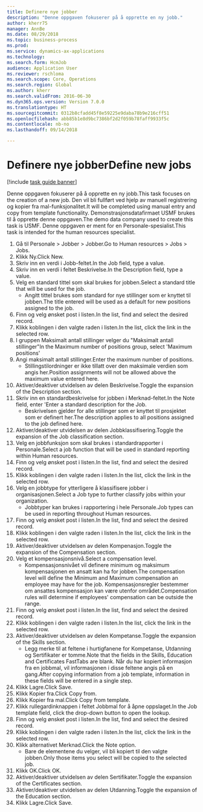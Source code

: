 ```yaml
--- 
title: Definere nye jobber
description: "Denne oppgaven fokuserer på å opprette en ny jobb."
author: kherr75
manager: AnnBe
ms.date: 08/29/2018
ms.topic: business-process
ms.prod: 
ms.service: dynamics-ax-applications
ms.technology: 
ms.search.form: HcmJob
audience: Application User
ms.reviewer: rschloma
ms.search.scope: Core, Operations
ms.search.region: Global
ms.author: kherr
ms.search.validFrom: 2016-06-30
ms.dyn365.ops.version: Version 7.0.0
ms.translationtype: HT
ms.sourcegitcommit: 0312b8cfadd45f8e59225e9daba78b9e216cff51
ms.openlocfilehash: abb85b1e8d9bc7386bf2d2f059b78faff9933f5c
ms.contentlocale: nb-no
ms.lasthandoff: 09/14/2018

---
```

# <a name="define-new-jobs"></a><span data-ttu-id="07d20-103">Definere nye jobber</span><span class="sxs-lookup"><span data-stu-id="07d20-103">Define new jobs</span></span>

[!include [task guide banner](../../includes/task-guide-banner.md)]

<span data-ttu-id="07d20-104">Denne oppgaven fokuserer på å opprette en ny jobb.</span><span class="sxs-lookup"><span data-stu-id="07d20-104">This task focuses on the creation of a new job.</span></span> <span data-ttu-id="07d20-105">Den vil bli fullført ved hjelp av manuell registrering og kopier fra mal-funksjonalitet.</span><span class="sxs-lookup"><span data-stu-id="07d20-105">It will be completed using manual entry and copy from template functionality.</span></span> <span data-ttu-id="07d20-106">Demonstrasjonsdatafirmaet USMF brukes til å opprette denne oppgaven.</span><span class="sxs-lookup"><span data-stu-id="07d20-106">The demo data company used to create this task is USMF.</span></span> <span data-ttu-id="07d20-107">Denne oppgaven er ment for en Personale-spesialist.</span><span class="sxs-lookup"><span data-stu-id="07d20-107">This task is intended for the human resources specialist.</span></span>

1. <span data-ttu-id="07d20-108">Gå til Personale > Jobber > Jobber.</span><span class="sxs-lookup"><span data-stu-id="07d20-108">Go to Human resources > Jobs > Jobs.</span></span>
2. <span data-ttu-id="07d20-109">Klikk Ny.</span><span class="sxs-lookup"><span data-stu-id="07d20-109">Click New.</span></span>
3. <span data-ttu-id="07d20-110">Skriv inn en verdi i Jobb-feltet.</span><span class="sxs-lookup"><span data-stu-id="07d20-110">In the Job field, type a value.</span></span>
4. <span data-ttu-id="07d20-111">Skriv inn en verdi i feltet Beskrivelse.</span><span class="sxs-lookup"><span data-stu-id="07d20-111">In the Description field, type a value.</span></span>
5. <span data-ttu-id="07d20-112">Velg en standard tittel som skal brukes for jobben.</span><span class="sxs-lookup"><span data-stu-id="07d20-112">Select a standard title that will be used for the job.</span></span> 
    * <span data-ttu-id="07d20-113">Angitt tittel brukes som standard for nye stillinger som er knyttet til jobben.</span><span class="sxs-lookup"><span data-stu-id="07d20-113">The title entered will be used as a default for new positions assigned to the job.</span></span>  
6. <span data-ttu-id="07d20-114">Finn og velg ønsket post i listen.</span><span class="sxs-lookup"><span data-stu-id="07d20-114">In the list, find and select the desired record.</span></span>
7. <span data-ttu-id="07d20-115">Klikk koblingen i den valgte raden i listen.</span><span class="sxs-lookup"><span data-stu-id="07d20-115">In the list, click the link in the selected row.</span></span>
8. <span data-ttu-id="07d20-116">I gruppen Maksimalt antall stillinger velger du "Maksimalt antall stillinger"</span><span class="sxs-lookup"><span data-stu-id="07d20-116">In the Maximum number of positions group, select 'Maximum positions'</span></span>
9. <span data-ttu-id="07d20-117">Angi maksimalt antall stillinger.</span><span class="sxs-lookup"><span data-stu-id="07d20-117">Enter the maximum number of positions.</span></span> 
    * <span data-ttu-id="07d20-118">Stillingstilordninger er ikke tillatt over den maksimale verdien som angis her.</span><span class="sxs-lookup"><span data-stu-id="07d20-118">Position assignments will not be allowed above the maximum value entered here.</span></span>  
10. <span data-ttu-id="07d20-119">Aktiver/deaktiver utvidelsen av delen Beskrivelse.</span><span class="sxs-lookup"><span data-stu-id="07d20-119">Toggle the expansion of the Description section.</span></span>
11. <span data-ttu-id="07d20-120">Skriv inn en standardbeskrivelse for jobben i Merknad-feltet.</span><span class="sxs-lookup"><span data-stu-id="07d20-120">In the Note field, enter 'Enter a standard description for the Job.</span></span>
    * <span data-ttu-id="07d20-121">Beskrivelsen gjelder for alle stillinger som er knyttet til prosjektet som er definert her.</span><span class="sxs-lookup"><span data-stu-id="07d20-121">The description applies to all positions assigned to the job defined here.</span></span>  
12. <span data-ttu-id="07d20-122">Aktiver/deaktiver utvidelsen av delen Jobbklassifisering.</span><span class="sxs-lookup"><span data-stu-id="07d20-122">Toggle the expansion of the Job classification section.</span></span>
13. <span data-ttu-id="07d20-123">Velg en jobbfunksjon som skal brukes i standardrapporter i Personale.</span><span class="sxs-lookup"><span data-stu-id="07d20-123">Select a job function that will be used in standard reporting within Human resources.</span></span>
14. <span data-ttu-id="07d20-124">Finn og velg ønsket post i listen.</span><span class="sxs-lookup"><span data-stu-id="07d20-124">In the list, find and select the desired record.</span></span>
15. <span data-ttu-id="07d20-125">Klikk koblingen i den valgte raden i listen.</span><span class="sxs-lookup"><span data-stu-id="07d20-125">In the list, click the link in the selected row.</span></span>
16. <span data-ttu-id="07d20-126">Velg en jobbtype for ytterligere å klassifisere jobber i organisasjonen.</span><span class="sxs-lookup"><span data-stu-id="07d20-126">Select a Job type to further classify jobs within your organization.</span></span> 
    * <span data-ttu-id="07d20-127">Jobbtyper kan brukes i rapportering i hele Personale.</span><span class="sxs-lookup"><span data-stu-id="07d20-127">Job types can be used in reporting throughout Human resources.</span></span>  
17. <span data-ttu-id="07d20-128">Finn og velg ønsket post i listen.</span><span class="sxs-lookup"><span data-stu-id="07d20-128">In the list, find and select the desired record.</span></span>
18. <span data-ttu-id="07d20-129">Klikk koblingen i den valgte raden i listen.</span><span class="sxs-lookup"><span data-stu-id="07d20-129">In the list, click the link in the selected row.</span></span>
19. <span data-ttu-id="07d20-130">Aktiver/deaktiver utvidelsen av delen Kompenasjon.</span><span class="sxs-lookup"><span data-stu-id="07d20-130">Toggle the expansion of the Compensation section.</span></span>
20. <span data-ttu-id="07d20-131">Velg et kompensasjonsnivå.</span><span class="sxs-lookup"><span data-stu-id="07d20-131">Select a compensation level.</span></span>
    * <span data-ttu-id="07d20-132">Kompensasjonsnivået vil definere minimum og maksimum kompensasjonen en ansatt kan ha for jobben.</span><span class="sxs-lookup"><span data-stu-id="07d20-132">The compensation level will define the Minimum and Maximum compensation an employee may have for the job.</span></span> <span data-ttu-id="07d20-133">Kompensasjonsregler bestemmer om ansattes kompensasjon kan være utenfor området.</span><span class="sxs-lookup"><span data-stu-id="07d20-133">Compensation rules will determine if employees' compensation can be outside the range.</span></span>  
21. <span data-ttu-id="07d20-134">Finn og velg ønsket post i listen.</span><span class="sxs-lookup"><span data-stu-id="07d20-134">In the list, find and select the desired record.</span></span>
22. <span data-ttu-id="07d20-135">Klikk koblingen i den valgte raden i listen.</span><span class="sxs-lookup"><span data-stu-id="07d20-135">In the list, click the link in the selected row.</span></span>
23. <span data-ttu-id="07d20-136">Aktiver/deaktiver utvidelsen av delen Kompetanse.</span><span class="sxs-lookup"><span data-stu-id="07d20-136">Toggle the expansion of the Skills section.</span></span>
    * <span data-ttu-id="07d20-137">Legg merke til at feltene i hurtigfanene for Kompetanse, Utdanning og Sertifikater er tomme.</span><span class="sxs-lookup"><span data-stu-id="07d20-137">Note that the fields in the Skills, Education and Certificates FastTabs are blank.</span></span> <span data-ttu-id="07d20-138">Når du har kopiert informasjon fra en jobbmal, vil informasjonen i disse feltene angis på en gang.</span><span class="sxs-lookup"><span data-stu-id="07d20-138">After copying information from a job template, information in these fields will be entered in a single step.</span></span>   
24. <span data-ttu-id="07d20-139">Klikk Lagre.</span><span class="sxs-lookup"><span data-stu-id="07d20-139">Click Save.</span></span>
25. <span data-ttu-id="07d20-140">Klikk Kopier fra.</span><span class="sxs-lookup"><span data-stu-id="07d20-140">Click Copy from.</span></span>
26. <span data-ttu-id="07d20-141">Klikk Kopier fra mal.</span><span class="sxs-lookup"><span data-stu-id="07d20-141">Click Copy from template.</span></span>
27. <span data-ttu-id="07d20-142">Klikk rullegardinknappen i feltet Jobbmal for å åpne oppslaget.</span><span class="sxs-lookup"><span data-stu-id="07d20-142">In the Job template field, click the drop-down button to open the lookup.</span></span>
28. <span data-ttu-id="07d20-143">Finn og velg ønsket post i listen.</span><span class="sxs-lookup"><span data-stu-id="07d20-143">In the list, find and select the desired record.</span></span>
29. <span data-ttu-id="07d20-144">Klikk koblingen i den valgte raden i listen.</span><span class="sxs-lookup"><span data-stu-id="07d20-144">In the list, click the link in the selected row.</span></span>
30. <span data-ttu-id="07d20-145">Klikk alternativet Merknad.</span><span class="sxs-lookup"><span data-stu-id="07d20-145">Click the Note option.</span></span>
    * <span data-ttu-id="07d20-146">Bare de elementene du velger, vil bli kopiert til den valgte jobben.</span><span class="sxs-lookup"><span data-stu-id="07d20-146">Only those items you select will be copied to the selected job.</span></span>    
31. <span data-ttu-id="07d20-147">Klikk OK.</span><span class="sxs-lookup"><span data-stu-id="07d20-147">Click OK.</span></span>
32. <span data-ttu-id="07d20-148">Aktiver/deaktiver utvidelsen av delen Sertifikater.</span><span class="sxs-lookup"><span data-stu-id="07d20-148">Toggle the expansion of the Certificates section.</span></span>
33. <span data-ttu-id="07d20-149">Aktiver/deaktiver utvidelsen av delen Utdanning.</span><span class="sxs-lookup"><span data-stu-id="07d20-149">Toggle the expansion of the Education section.</span></span>
34. <span data-ttu-id="07d20-150">Klikk Lagre.</span><span class="sxs-lookup"><span data-stu-id="07d20-150">Click Save.</span></span>


